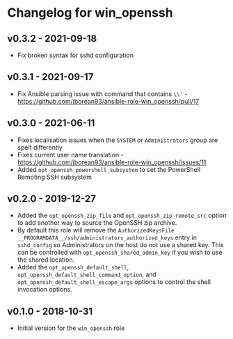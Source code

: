 # Changelog for win_openssh

## v0.3.2 - 2021-09-18

* Fix broken syntax for sshd configuration


## v0.3.1 - 2021-09-17

* Fix Ansible parsing issue with command that contains `\\'` - https://github.com/jborean93/ansible-role-win_openssh/pull/17


## v0.3.0 - 2021-06-11

* Fixes localisation issues when the `SYSTEM` or `Administrators` group are spelt differently
* Fixes current user name translation - https://github.com/jborean93/ansible-role-win_openssh/issues/11
* Added `opt_openssh_powershell_subsystem` to set the PowerShell Remoting SSH subsystem


## v0.2.0 - 2019-12-27

* Added the `opt_openssh_zip_file` and `opt_openssh_zip_remote_src` option to add another way to source the OpenSSH zip archive.
* By default this role will remove the `AuthorizedKeysFile __PROGRAMDATA__/ssh/administrators_authorized_keys` entry in `sshd_config` so Administrators on the host do not use a shared key. This can be controlled with `opt_openssh_shared_admin_key` if you wish to use the shared location.
* Added the `opt_openssh_default_shell`, `opt_openssh_default_shell_command_option`, and `opt_openssh_default_shell_escape_args` options to control the shell invocation options.


## v0.1.0 - 2018-10-31

* Initial version for the `win_openssh` role
